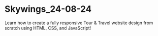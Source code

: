 # Skywings_24-08-24
Learn how to create a fully responsive Tour &amp; Travel website design from scratch using HTML, CSS, and JavaScript!
